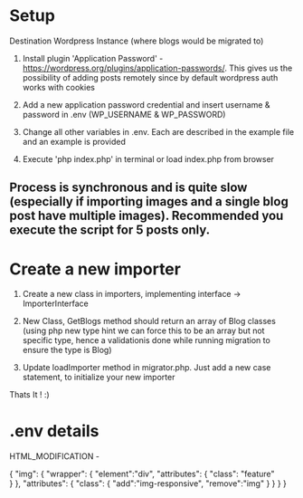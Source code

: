 # Setup

Destination Wordpress Instance (where blogs would be migrated to)

1. Install plugin 'Application Password' - https://wordpress.org/plugins/application-passwords/. This gives us the possibility of adding posts remotely since by default wordpress auth works with cookies

2. Add a new application password credential and insert username & password in .env (WP_USERNAME & WP_PASSWORD)

3. Change all other variables in .env. Each are described in the example file and an example is provided

4. Execute 'php index.php' in terminal or load index.php from browser

## Process is synchronous and is quite slow (especially if importing images and a single blog post have multiple images). Recommended you execute the script for 5 posts only.


# Create a new importer

1. Create a new class in importers, implementing interface -> ImporterInterface

2. New Class, GetBlogs method should return an array of Blog classes (using php new type hint we can force this to be an array but not specific type, hence a validationis done while running migration to ensure the type is Blog)

3. Update loadImporter method in migrator.php. Just add a new case statement, to initialize your new importer

Thats It ! :) 


# .env details

HTML_MODIFICATION - 

{
    "img":
    {
        "wrapper": {
            "element":"div",
            "attributes": {
                "class": "feature"       
            }
        },
        "attributes": {
            "class": {
                "add":"img-responsive",
                "remove":"img"
            }
        }
    }
}